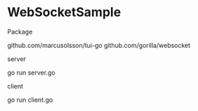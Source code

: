 # WebSocketSample

Package

github.com/marcusolsson/tui-go
github.com/gorilla/websocket

server

go run server.go

client

go run client.go
